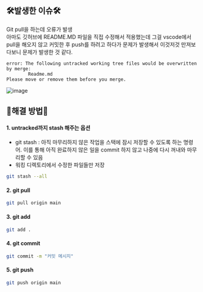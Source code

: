 ## 🛠️발생한 이슈🛠️
Git pull을 하는데 오류가 발생 <br/>
아마도 깃허브에 README.MD 파일을 직접 수정해서 적용했는데 그걸 vscode에서 pull을 해오지 않고 커밋한 후 push를 하려고 하다가 문제가 발생해서 이것저것 만져보다보니 문제가 발생한 것 같다.
```
error: The following untracked working tree files would be overwritten by merge:
        Readme.md
Please move or remove them before you merge.
```
![image](https://github.com/limhyerin/StudyNote/assets/70150896/c50a88ff-a735-414a-849e-a8f824e03da8)

## 🤖해결 방법🤖
#### 1. untracked까지 stash 해주는 옵션
- git stash : 아직 마무리하지 않은 작업을 스택에 잠시 저장할 수 있도록 하는 명령어. 이를 통해 아직 완료하지 않은 일을 commit 하지 않고 나중에 다시 꺼내와 마무리할 수 있음
- 워킹 디렉토리에서 수정한 파일들만 저장
```bash
git stash --all
```

#### 2. git pull
```bash
git pull origin main
```

#### 3. git add
```bash
git add .
```

#### 4. git commit
```bash
git commit -m "커밋 메시지"
```

#### 5. git push
```bash
git push origin main
```
